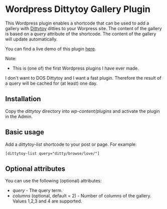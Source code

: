 # Wordpress Dittytoy Gallery Plugin

This Wordpress plugin enables a shortcode that can be used to add a gallery with [Dittytoy](https://dittytoy.net) ditties to your Worpress site. The content of the gallery is based on a _query_ attribute of the shortcode. The content of the gallery will update automatically.

You can find a live demo of this plugin [here](https://reindernijhoff.net/dittytoy/).

Note:
- This is (one of) the first Wordpress plugins I have ever made. 

I don't want to DOS Dittytoy and I want a fast plugin. Therefore the result of a query will be cached for (at least) one day.

## Installation

Copy the _dittytoy_ directory into _wp-content/plugins_ and activate the plugin in the Admin.

## Basic usage

Add a _dittytoy-list_ shortcode to your post or page. For example:

```
[dittytoy-list query="ditty/browse/love/"]
```

## Optional attributes

You can use the following (optional) attributes:

- *query* - The query term.
- *columns* (optional, default = 2) - Number of columns of the gallery. Values 1,2,3 and 4 are supported.
